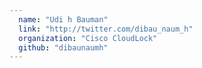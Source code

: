 ```yaml
---
  name: "Udi h Bauman"
  link: "http://twitter.com/dibau_naum_h"
  organization: "Cisco CloudLock"
  github: "dibaunaumh"
---
```

